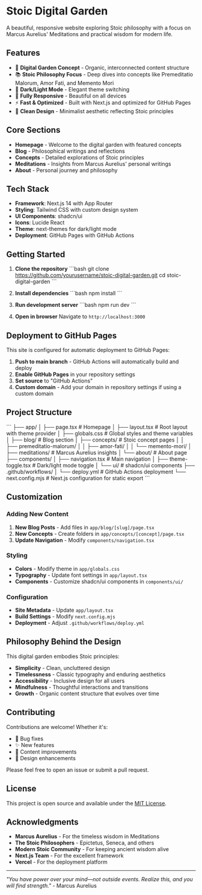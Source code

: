 # Stoic Digital Garden

A beautiful, responsive website exploring Stoic philosophy with a focus on Marcus Aurelius' Meditations and practical wisdom for modern life.

## Features

- 🌿 **Digital Garden Concept** - Organic, interconnected content structure
- 📚 **Stoic Philosophy Focus** - Deep dives into concepts like Premeditatio Malorum, Amor Fati, and Memento Mori
- 🌙 **Dark/Light Mode** - Elegant theme switching
- 📱 **Fully Responsive** - Beautiful on all devices
- ⚡ **Fast & Optimized** - Built with Next.js and optimized for GitHub Pages
- 🎨 **Clean Design** - Minimalist aesthetic reflecting Stoic principles

## Core Sections

- **Homepage** - Welcome to the digital garden with featured concepts
- **Blog** - Philosophical writings and reflections
- **Concepts** - Detailed explorations of Stoic principles
- **Meditations** - Insights from Marcus Aurelius' personal writings
- **About** - Personal journey and philosophy

## Tech Stack

- **Framework**: Next.js 14 with App Router
- **Styling**: Tailwind CSS with custom design system
- **UI Components**: shadcn/ui
- **Icons**: Lucide React
- **Theme**: next-themes for dark/light mode
- **Deployment**: GitHub Pages with GitHub Actions

## Getting Started

1. **Clone the repository**
   \`\`\`bash
   git clone https://github.com/yourusername/stoic-digital-garden.git
   cd stoic-digital-garden
   \`\`\`

2. **Install dependencies**
   \`\`\`bash
   npm install
   \`\`\`

3. **Run development server**
   \`\`\`bash
   npm run dev
   \`\`\`

4. **Open in browser**
   Navigate to `http://localhost:3000`

## Deployment to GitHub Pages

This site is configured for automatic deployment to GitHub Pages:

1. **Push to main branch** - GitHub Actions will automatically build and deploy
2. **Enable GitHub Pages** in your repository settings
3. **Set source** to "GitHub Actions"
4. **Custom domain** - Add your domain in repository settings if using a custom domain

## Project Structure

\`\`\`
├── app/
│   ├── page.tsx                 # Homepage
│   ├── layout.tsx              # Root layout with theme provider
│   ├── globals.css             # Global styles and theme variables
│   ├── blog/                   # Blog section
│   ├── concepts/               # Stoic concept pages
│   │   ├── premeditatio-malorum/
│   │   ├── amor-fati/
│   │   └── memento-mori/
│   ├── meditations/            # Marcus Aurelius insights
│   └── about/                  # About page
├── components/
│   ├── navigation.tsx          # Main navigation
│   ├── theme-toggle.tsx        # Dark/light mode toggle
│   └── ui/                     # shadcn/ui components
├── .github/workflows/
│   └── deploy.yml              # GitHub Actions deployment
└── next.config.mjs             # Next.js configuration for static export
\`\`\`

## Customization

### Adding New Content

1. **New Blog Posts** - Add files in `app/blog/[slug]/page.tsx`
2. **New Concepts** - Create folders in `app/concepts/[concept]/page.tsx`
3. **Update Navigation** - Modify `components/navigation.tsx`

### Styling

- **Colors** - Modify theme in `app/globals.css`
- **Typography** - Update font settings in `app/layout.tsx`
- **Components** - Customize shadcn/ui components in `components/ui/`

### Configuration

- **Site Metadata** - Update `app/layout.tsx`
- **Build Settings** - Modify `next.config.mjs`
- **Deployment** - Adjust `.github/workflows/deploy.yml`

## Philosophy Behind the Design

This digital garden embodies Stoic principles:

- **Simplicity** - Clean, uncluttered design
- **Timelessness** - Classic typography and enduring aesthetics
- **Accessibility** - Inclusive design for all users
- **Mindfulness** - Thoughtful interactions and transitions
- **Growth** - Organic content structure that evolves over time

## Contributing

Contributions are welcome! Whether it's:

- 🐛 Bug fixes
- ✨ New features
- 📝 Content improvements
- 🎨 Design enhancements

Please feel free to open an issue or submit a pull request.

## License

This project is open source and available under the [MIT License](LICENSE).

## Acknowledgments

- **Marcus Aurelius** - For the timeless wisdom in Meditations
- **The Stoic Philosophers** - Epictetus, Seneca, and others
- **Modern Stoic Community** - For keeping ancient wisdom alive
- **Next.js Team** - For the excellent framework
- **Vercel** - For the deployment platform

---

*"You have power over your mind—not outside events. Realize this, and you will find strength."* - Marcus Aurelius
